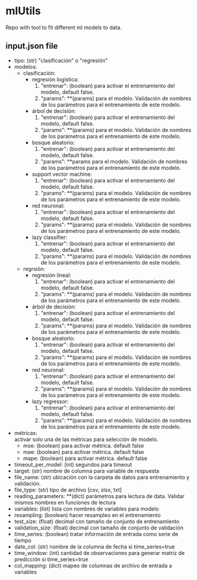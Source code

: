 # mlUtils
Repo with tool to fit different ml models to data.

## input.json file
* tipo: (str) "clasificación" o "regresión"  
* modelos:
  * clasificación:
    * regresión logística:  
      1. "entrenar": (boolean) para activar el entrenamiento del modelo, default false.  
      2. "params": **(params) para el modelo. Validación de nombres de los parámetros para el entrenamiento de este modelo.  
    * árbol de decisión:  
      1. "entrenar": (boolean) para activar el entrenamiento del modelo, default false.  
      2. "params": **(params) para el modelo. Validación de nombres de los parámetros para el entrenamiento de este modelo.  
    * bosque aleatorio:  
      1. "entrenar": (boolean) para activar el entrenamiento del modelo, default false.  
      2. "params": **params para el modelo. Validación de nombres de los parámetros para el entrenamiento de este modelo.  
    * support vector machine:  
      1. "entrenar": (boolean) para activar el entrenamiento del modelo, default false.  
      2. "params": **(params) para el modelo. Validación de nombres de los parámetros para el entrenamiento de este modelo.  
    * red neuronal:  
      1. "entrenar": (boolean) para activar el entrenamiento del modelo, default false.  
      2. "params": **(params) para el modelo. Validación de nombres de los parámetros para el entrenamiento de este modelo.  
    * lazy classifier: 
      1. "entrenar": (boolean) para activar el entrenamiento del modelo, default false.  
      2. "params": **(params) para el modelo. Validación de nombres de los parámetros para el entrenamiento de este modelo.  
  * regrsión:  
    * regresión lineal:  
        1. "entrenar": (boolean) para activar el entrenamiento del modelo, default false.  
        2. "params": **(params) para el modelo. Validación de nombres de los parámetros para el entrenamiento de este modelo.  
    * árbol de decisión:  
        1. "entrenar": (boolean) para activar el entrenamiento del modelo, default false.  
        2. "params": **(params) para el modelo. Validación de nombres de los parámetros para el entrenamiento de este modelo.  
    * bosque aleatorio:  
        1. "entrenar": (boolean) para activar el entrenamiento del modelo, default false.  
        2. "params": **(params) para el modelo. Validación de nombres de los parámetros para el entrenamiento de este modelo.  
    * red neuronal:  
        1. "entrenar": (boolean) para activar el entrenamiento del modelo, default false.  
        2. "params": **(params) para el modelo. Validación de nombres de los parámetros para el entrenamiento de este modelo.  
    * lazy regressor: 
        1. "entrenar": (boolean) para activar el entrenamiento del modelo, default false.  
        2. "params": **(params) para el modelo. Validación de nombres de los parámetros para el entrenamiento de este modelo.  
* métricas:  
activar solo una de las métricas para selección de modelo.  
  * mse: (boolean) para activar métrica. default false  
  * mae: (boolean) para activar métrica. default false
  * mape: (boolean) para activar métrica. default false  
* timeout_per_model: (int) segundos para timeout  
* target: (str) nombre de columna para variable de respuesta  
* file_name: (str) ubicación con la carpeta de datos para entrenamiento y validación.
* file_type: (str) tipo de archivo [csv, xlsx, txt]  
* reading_parameters: **(dict) parámetros para lectura de data. Validar mismos nombres en funciones de lectura  
* variables: (list) lista con nombres de variables para modelo
* resampling: (boolean) hacer resampleo en el entrenamiento  
* test_size: (float) decimal con tamaño de conjunto de entrenamiento  
* validation_size: (float) decimal con tamaño de conjunto de validación  
* time_series: (boolean) tratar información de entrada como serie de tiempo
* date_col: (str) nombre de la columna de fecha si time_series=true  
* time_window: (int) cantidad de observaciones para generar matriz de predicción si time_series=true  
* col_mapping: (dict) mapeo de columnas de archivo de entrada a variables
